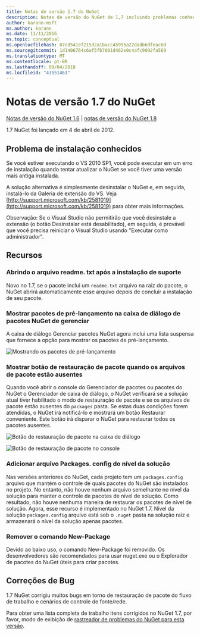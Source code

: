 ```yaml
---
title: Notas de versão 1.7 do NuGet
description: Notas de versão do NuGet de 1,7 incluindo problemas conhecidos, correções de bugs, recursos adicionados e DCRs.
author: karann-msft
ms.author: karann
ms.date: 11/11/2016
ms.topic: conceptual
ms.openlocfilehash: 07cd541ef215d2a1bacc45995a22dadb6dfeac6d
ms.sourcegitcommit: 1d1406764c6af5fb7801d462e0c4afc9092fa569
ms.translationtype: MT
ms.contentlocale: pt-BR
ms.lasthandoff: 09/04/2018
ms.locfileid: "43551461"
---
```

# <a name="nuget-17-release-notes"></a>Notas de versão 1.7 do NuGet

[Notas de versão do NuGet 1.6](../release-notes/nuget-1.6.md) | [notas de versão do NuGet 1.8](../release-notes/nuget-1.8.md)

1.7 NuGet foi lançado em 4 de abril de 2012.

## <a name="known-installation-issue"></a>Problema de instalação conhecidos
Se você estiver executando o VS 2010 SP1, você pode executar em um erro de instalação quando tentar atualizar o NuGet se você tiver uma versão mais antiga instalada.

A solução alternativa é simplesmente desinstalar o NuGet e, em seguida, instalá-lo da Galeria de extensão do VS.  Veja [http://support.microsoft.com/kb/2581019](http://support.microsoft.com/kb/2581019) para obter mais informações.

Observação: Se o Visual Studio não permitirão que você desinstale a extensão (o botão Desinstalar está desabilitado), em seguida, é provável que você precisa reiniciar o Visual Studio usando "Executar como administrador".

## <a name="features"></a>Recursos

### <a name="support-opening-readmetxt-file-after-installation"></a>Abrindo o arquivo readme. txt após a instalação de suporte
Novo no 1.7, se o pacote inclui um `readme.txt` arquivo na raiz do pacote, o NuGet abrirá automaticamente esse arquivo depois de concluir a instalação de seu pacote.

### <a name="show-prerelease-packages-in-the-manage-nuget-packages-dialog"></a>Mostrar pacotes de pré-lançamento na caixa de diálogo de pacotes NuGet de gerenciar
A caixa de diálogo Gerenciar pacotes NuGet agora inclui uma lista suspensa que fornece a opção para mostrar os pacotes de pré-lançamento.

![Mostrando os pacotes de pré-lançamento](./media/prerelease-dropdown.png)

### <a name="show-package-restore-button-when-package-files-are-missing"></a>Mostrar botão de restauração de pacote quando os arquivos de pacote estão ausentes
Quando você abrir o console do Gerenciador de pacotes ou pacotes do NuGet o Gerenciador de caixa de diálogo, o NuGet verificará se a solução atual tiver habilitado o modo de restauração de pacote e se os arquivos de pacote estão ausentes do `packages` pasta. Se estas duas condições forem atendidas, o NuGet irá notificá-lo e mostrará um botão Restaurar conveniente. Este botão irá disparar o NuGet para restaurar todos os pacotes ausentes.

![Botão de restauração de pacote na caixa de diálogo](./media/packagerestore-dialog.png)

![Botão de restauração de pacote no console](./media/packagerestore-console.png)

### <a name="add-solution-level-packagesconfig-file"></a>Adicionar arquivo Packages. config do nível da solução
Nas versões anteriores do NuGet, cada projeto tem um `packages.config` arquivo que mantém o controle de quais pacotes do NuGet são instalados no projeto. No entanto, não houve nenhum arquivo semelhante no nível da solução para manter o controle de pacotes de nível de solução. Como resultado, não houve nenhuma maneira de restaurar os pacotes de nível de solução.
Agora, esse recurso é implementado no NuGet 1.7. Nível da solução `packages.config` arquivo está sob o `.nuget` pasta na solução raiz e armazenará o nível da solução apenas pacotes.

### <a name="remove-new-package-command"></a>Remover o comando New-Package
Devido ao baixo uso, o comando New-Package foi removido. Os desenvolvedores são recomendados para usar nuget.exe ou o Explorador de pacotes do NuGet úteis para criar pacotes.

## <a name="bug-fixes"></a>Correções de Bug
1.7 NuGet corrigiu muitos bugs em torno de restauração de pacote do fluxo de trabalho e cenários de controle de fonte/rede.

Para obter uma lista completa de trabalho itens corrigidos no NuGet 1.7, por favor, modo de exibição de [rastreador de problemas do NuGet para esta versão](http://nuget.codeplex.com/workitem/list/advanced?keyword=&status=Closed&type=All&priority=All&release=NuGet%201.7&assignedTo=All&component=All&sortField=Votes&sortDirection=Descending&page=0).
